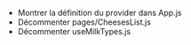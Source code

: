 - Montrer la définition du provider dans App.js
- Décommenter pages/CheesesList.js
- Décommenter useMilkTypes.js
